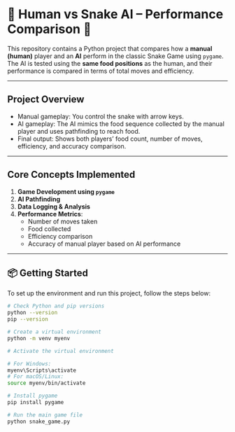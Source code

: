 # 🐍 Human vs Snake AI – Performance Comparison 🤖

This repository contains a Python project that compares how a **manual (human)** player and an **AI** perform in the classic Snake Game using `pygame`. The AI is tested using the **same food positions** as the human, and their performance is compared in terms of total moves and efficiency.

---
## Project Overview

- Manual gameplay: You control the snake with arrow keys.
- AI gameplay: The AI mimics the food sequence collected by the manual player and uses pathfinding to reach food.
- Final output: Shows both players’ food count, number of moves, efficiency, and accuracy comparison.

---

## Core Concepts Implemented

1. **Game Development using `pygame`**
2. **AI Pathfinding**
3. **Data Logging & Analysis**
4. **Performance Metrics**:
   - Number of moves taken
   - Food collected
   - Efficiency comparison
   - Accuracy of manual player based on AI performance
---
## 📦 Getting Started

To set up the environment and run this project, follow the steps below:

```bash
# Check Python and pip versions
python --version
pip --version

# Create a virtual environment
python -m venv myenv

# Activate the virtual environment

# For Windows:
myenv\Scripts\activate
# For macOS/Linux:
source myenv/bin/activate

# Install pygame
pip install pygame

# Run the main game file
python snake_game.py


